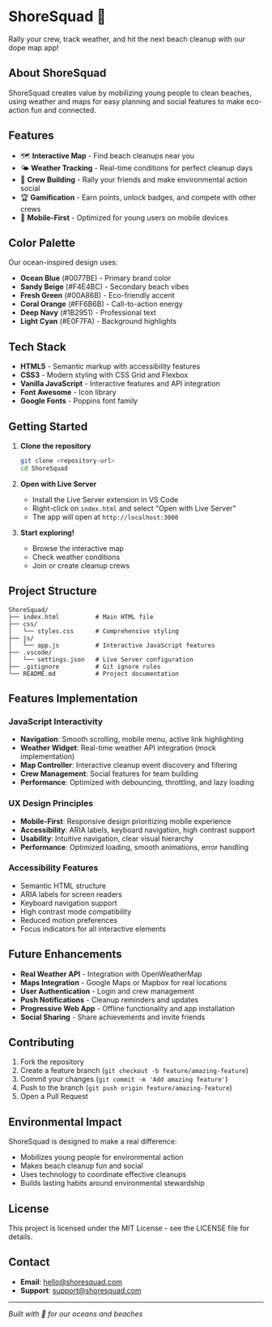 # ShoreSquad 🌊

Rally your crew, track weather, and hit the next beach cleanup with our dope map app!

## About ShoreSquad

ShoreSquad creates value by mobilizing young people to clean beaches, using weather and maps for easy planning and social features to make eco-action fun and connected.

## Features

- 🗺️ **Interactive Map** - Find beach cleanups near you
- 🌤️ **Weather Tracking** - Real-time conditions for perfect cleanup days
- 👥 **Crew Building** - Rally your friends and make environmental action social
- 🏆 **Gamification** - Earn points, unlock badges, and compete with other crews
- 📱 **Mobile-First** - Optimized for young users on mobile devices

## Color Palette

Our ocean-inspired design uses:
- **Ocean Blue** (#0077BE) - Primary brand color
- **Sandy Beige** (#F4E4BC) - Secondary beach vibes
- **Fresh Green** (#00A86B) - Eco-friendly accent
- **Coral Orange** (#FF6B6B) - Call-to-action energy
- **Deep Navy** (#1B2951) - Professional text
- **Light Cyan** (#E0F7FA) - Background highlights

## Tech Stack

- **HTML5** - Semantic markup with accessibility features
- **CSS3** - Modern styling with CSS Grid and Flexbox
- **Vanilla JavaScript** - Interactive features and API integration
- **Font Awesome** - Icon library
- **Google Fonts** - Poppins font family

## Getting Started

1. **Clone the repository**
   ```bash
   git clone <repository-url>
   cd ShoreSquad
   ```

2. **Open with Live Server**
   - Install the Live Server extension in VS Code
   - Right-click on `index.html` and select "Open with Live Server"
   - The app will open at `http://localhost:3000`

3. **Start exploring!**
   - Browse the interactive map
   - Check weather conditions
   - Join or create cleanup crews

## Project Structure

```
ShoreSquad/
├── index.html          # Main HTML file
├── css/
│   └── styles.css      # Comprehensive styling
├── js/
│   └── app.js          # Interactive JavaScript features
├── .vscode/
│   └── settings.json   # Live Server configuration
├── .gitignore          # Git ignore rules
└── README.md           # Project documentation
```

## Features Implementation

### JavaScript Interactivity
- **Navigation**: Smooth scrolling, mobile menu, active link highlighting
- **Weather Widget**: Real-time weather API integration (mock implementation)
- **Map Controller**: Interactive cleanup event discovery and filtering
- **Crew Management**: Social features for team building
- **Performance**: Optimized with debouncing, throttling, and lazy loading

### UX Design Principles
- **Mobile-First**: Responsive design prioritizing mobile experience
- **Accessibility**: ARIA labels, keyboard navigation, high contrast support
- **Usability**: Intuitive navigation, clear visual hierarchy
- **Performance**: Optimized loading, smooth animations, error handling

### Accessibility Features
- Semantic HTML structure
- ARIA labels for screen readers
- Keyboard navigation support
- High contrast mode compatibility
- Reduced motion preferences
- Focus indicators for all interactive elements

## Future Enhancements

- **Real Weather API** - Integration with OpenWeatherMap
- **Maps Integration** - Google Maps or Mapbox for real locations
- **User Authentication** - Login and crew management
- **Push Notifications** - Cleanup reminders and updates
- **Progressive Web App** - Offline functionality and app installation
- **Social Sharing** - Share achievements and invite friends

## Contributing

1. Fork the repository
2. Create a feature branch (`git checkout -b feature/amazing-feature`)
3. Commit your changes (`git commit -m 'Add amazing feature'`)
4. Push to the branch (`git push origin feature/amazing-feature`)
5. Open a Pull Request

## Environmental Impact

ShoreSquad is designed to make a real difference:
- Mobilizes young people for environmental action
- Makes beach cleanup fun and social
- Uses technology to coordinate effective cleanups
- Builds lasting habits around environmental stewardship

## License

This project is licensed under the MIT License - see the LICENSE file for details.

## Contact

- **Email**: hello@shoresquad.com
- **Support**: support@shoresquad.com

---

*Built with 💙 for our oceans and beaches*
